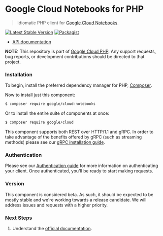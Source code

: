 # Google Cloud Notebooks for PHP

> Idiomatic PHP client for [Google Cloud Notebooks](https://cloud.google.com/notebooks).

[![Latest Stable Version](https://poser.pugx.org/google/cloud-notebooks/v/stable)](https://packagist.org/packages/google/cloud-notebooks) [![Packagist](https://img.shields.io/packagist/dm/google/cloud-notebooks.svg)](https://packagist.org/packages/google/cloud-notebooks)

* [API documentation](http://googleapis.github.io/google-cloud-php/#/docs/cloud-notebooks/latest/notebooks/readme)

**NOTE:** This repository is part of [Google Cloud PHP](https://github.com/googleapis/google-cloud-php). Any
support requests, bug reports, or development contributions should be directed to
that project.

### Installation

To begin, install the preferred dependency manager for PHP, [Composer](https://getcomposer.org/).

Now to install just this component:

```sh
$ composer require google/cloud-notebooks
```

Or to install the entire suite of components at once:

```sh
$ composer require google/cloud
```

This component supports both REST over HTTP/1.1 and gRPC. In order to take advantage of the benefits offered by gRPC (such as streaming methods)
please see our [gRPC installation guide](https://cloud.google.com/php/grpc).

### Authentication

Please see our [Authentication guide](https://github.com/googleapis/google-cloud-php/blob/main/AUTHENTICATION.md) for more information
on authenticating your client. Once authenticated, you'll be ready to start making requests.

### Version

This component is considered beta. As such, it should be expected to be mostly
stable and we're working towards a release candidate. We will address issues
and requests with a higher priority.

### Next Steps

1. Understand the [official documentation](https://cloud.google.com/notebooks/docs).

